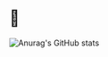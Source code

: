 # 👋


![Anurag's GitHub stats](https://github-readme-stats.vercel.app/api?username=o-gent&show_icons=true&theme=radical)
